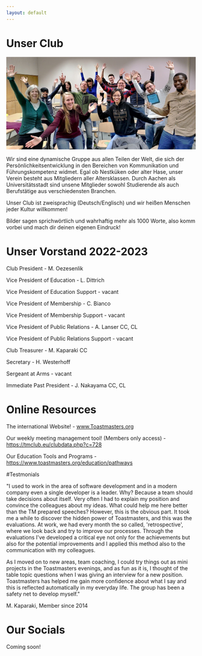 ```yaml
---
layout: default
---
```


# Unser Club


<p align="center">

<img src="/assets/images/tmclubgrouppic2.jpeg" width="600">
</p>

Wir sind eine dynamische Gruppe aus allen Teilen der Welt, die sich der Persönlichkeitsentwicklung in den Bereichen von Kommunikation und Führungskompetenz widmet.
Egal ob Nestküken oder alter Hase, unser Verein besteht aus Mitgliedern aller Altersklassen.
Durch Aachen als Universitätsstadt sind unsene Mitglieder sowohl Studierende als auch Berufstätige aus verschiedensten Branchen.

Unser Club ist zweisprachig (Deutsch/Englisch) und wir heißen Menschen jeder Kultur willkommen!

Bilder sagen sprichwörtlich und wahrhaftig mehr als 1000 Worte, also komm vorbei und mach dir deinen eigenen Eindruck!

# Unser Vorstand 2022-2023

Club President - M. Oezesenlik

Vice President of Education - L. Dittrich

Vice President of Education Support - vacant

Vice President of Membership - C. Bianco

Vice President of Membership Support - vacant

Vice President of Public Relations - A. Lanser CC, CL

Vice President of Public Relations Support - vacant

Club Treasurer - M. Kaparaki CC

Secretary - H. Westerhoff

Sergeant at Arms - vacant

Immediate Past President - J. Nakayama CC, CL


# Online Resources
The international Website! - www.Toastmasters.org  

Our weekly meeting management tool!  (Members only access) - https://tmclub.eu/clubdata.php?c=728 

Our Education Tools and Programs - https://www.toastmasters.org/education/pathways 


#Testmonials

"I used to work in the area of software development and in a modern company even a single developer is a leader. Why? Because a team should take decisions about itself.  Very often I had to explain my position and convince the colleagues about my ideas. What could help me here better than the TM prepared speeches?
However, this is the obvious part. It took me a while to discover the hidden power of Toastmasters, and this was the evaluations. At work, we had every month the so called, 'retrospective', where we look back and try to improve our processes. Through the evaluations I've developed a critical eye not only for the achievements but also for the potential improvements and I applied this method also to the communication with my colleagues.

As I moved on to new areas, team coaching, I could try things out as mini projects in the Toastmasters evenings, and as fun as it is, I thought of the table topic questions when I was giving an interview for a new position.
Toastmasters has helped me gain more confidence about what I say and this is reflected automatically in my everyday life. The group has been a safety net to develop myself."

M. Kaparaki, Member since 2014

# Our Socials

Coming soon!



